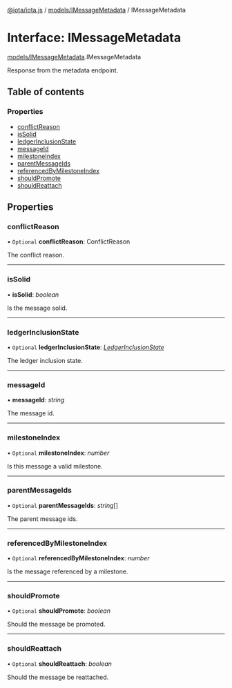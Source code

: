 [@iota/iota.js](../README.md) / [models/IMessageMetadata](../modules/models_imessagemetadata.md) / IMessageMetadata

# Interface: IMessageMetadata

[models/IMessageMetadata](../modules/models_imessagemetadata.md).IMessageMetadata

Response from the metadata endpoint.

## Table of contents

### Properties

- [conflictReason](models_imessagemetadata.imessagemetadata.md#conflictreason)
- [isSolid](models_imessagemetadata.imessagemetadata.md#issolid)
- [ledgerInclusionState](models_imessagemetadata.imessagemetadata.md#ledgerinclusionstate)
- [messageId](models_imessagemetadata.imessagemetadata.md#messageid)
- [milestoneIndex](models_imessagemetadata.imessagemetadata.md#milestoneindex)
- [parentMessageIds](models_imessagemetadata.imessagemetadata.md#parentmessageids)
- [referencedByMilestoneIndex](models_imessagemetadata.imessagemetadata.md#referencedbymilestoneindex)
- [shouldPromote](models_imessagemetadata.imessagemetadata.md#shouldpromote)
- [shouldReattach](models_imessagemetadata.imessagemetadata.md#shouldreattach)

## Properties

### conflictReason

• `Optional` **conflictReason**: ConflictReason

The conflict reason.

___

### isSolid

• **isSolid**: *boolean*

Is the message solid.

___

### ledgerInclusionState

• `Optional` **ledgerInclusionState**: [*LedgerInclusionState*](../modules/models_ledgerinclusionstate.md#ledgerinclusionstate)

The ledger inclusion state.

___

### messageId

• **messageId**: *string*

The message id.

___

### milestoneIndex

• `Optional` **milestoneIndex**: *number*

Is this message a valid milestone.

___

### parentMessageIds

• `Optional` **parentMessageIds**: *string*[]

The parent message ids.

___

### referencedByMilestoneIndex

• `Optional` **referencedByMilestoneIndex**: *number*

Is the message referenced by a milestone.

___

### shouldPromote

• `Optional` **shouldPromote**: *boolean*

Should the message be promoted.

___

### shouldReattach

• `Optional` **shouldReattach**: *boolean*

Should the message be reattached.
